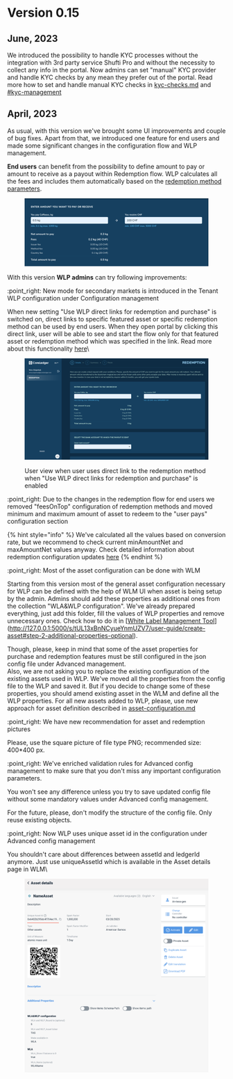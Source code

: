 # Version 0.15

## June, 2023

We introduced the possibility to handle KYC processes without the integration with 3rd party service Shufti Pro and without the necessity to collect any info in the portal. Now admins can set "manual" KYC provider and handle KYC checks by any mean they prefer out of the portal. Read more how to set and handle manual KYC checks in [kyc-checks.md](../admin-user-guide/portal-configuration/features-configuration/kyc-checks.md "mention") and [#kyc-management](../admin-user-guide/admin-functionality.md#kyc-management "mention")

## April, 2023

As usual, with this version we've brought some UI improvements and couple of bug fixes. Apart from that, we introduced one feature for end users and made some significant changes in the configuration flow and WLP management.

**End users** can benefit from the possibility to define amount to pay or amount to receive as a payout within Redemption flow. WLP calculates all the fees and includes them automatically based on the [redemption method parameters](../admin-user-guide/portal-configuration/features-configuration/redemption-functionality/).

<figure><img src="../.gitbook/assets/Screenshot 2023-04-21 at 18.35.39.png" alt=""><figcaption></figcaption></figure>

With this version **WLP admins** can try following improvements:

:point\_right: New mode for secondary markets is introduced in the Tenant WLP configuration under Configuration management

When new setting "Use WLP direct links for redemption and purchase" is switched on, direct links to specific featured asset or specific redemption method can be used by end users. When they open portal by clicking this direct link, user will be able to see and start the flow only for that featured asset or redemption method which was specified in the link. Read more about this functionality [here](../admin-user-guide/portal-configuration/features-configuration/#use-wlp-direct-links-for-redemption-and-purchase)\


<figure><img src="../.gitbook/assets/Screenshot 2023-04-24 at 17.05.53.png" alt=""><figcaption><p>User view when user uses direct link to the redemption method when "Use WLP direct links for redemption and purchase" is enabled </p></figcaption></figure>

:point\_right: Due to the changes in the redemption flow for end users we removed "feesOnTop" configuration of redemption methods and moved minimum and maximum amount of asset to redeem to the "user pays" configuration section

{% hint style="info" %}
We've calculated all the values based on conversion rate, but we recommend to check current minAmountNet and maxAmountNet values anyway. Check detailed information about redemption configuration updates [here](../admin-user-guide/portal-configuration/features-configuration/redemption-functionality/)
{% endhint %}

:point\_right: Most of the asset configuration can be done with WLM&#x20;

Starting from this version most of the general asset configuration necessary for WLP can be defined with the help of WLM UI when asset is being setup by the admin. Admins should add these properties as additional ones from the collection "WLA\&WLP configuration". We've already prepared everything, just add this folder, fill the values of WLP properties and remove unnecessary ones. Check how to do it in [[White Label Management Tool](http://127.0.0.1:5000/o/ZaeNizhnU47lCcTSk7wB/s/tUL13xBnNCyueYnmUZV7/ "mention")](http://127.0.0.1:5000/s/tUL13xBnNCyueYnmUZV7/user-guide/create-asset#step-2-additional-properties-optional).&#x20;

Though, please, keep in mind that some of the asset properties for purchase and redemption features must be still configured in the json config file under Advanced management.\
Also, we are not asking you to replace the existing configuration of the existing assets used in WLP. We've moved all the properties from the config file to the WLP and saved it. But if you decide to change some of these properties, you should amend existing asset in the WLM and define all the WLP properties. For all new assets added to WLP, please, use new approach for asset definition described in [asset-configuration.md](../admin-user-guide/portal-configuration/asset-configuration.md "mention")

:point\_right: We have new recommendation for asset and redemption pictures

Please, use the square picture of file type PNG; recommended size: 400\*400 px.&#x20;

:point\_right: We've enriched validation rules for Advanced config management to make sure that you don't miss any important configuration parameters.

You won't see any difference unless you try to save updated config file without some mandatory values under Advanced config management.

For the future, please, don't modify the structure of the config file. Only reuse existing objects.

:point\_right: Now WLP uses unique asset id in the configuration under Advanced config management

You shouldn't care about differences between assetId and ledgerId anymore. Just use uniqueAssetId which is available in the Asset details page in WLM\


<figure><img src="../.gitbook/assets/image (10).png" alt=""><figcaption></figcaption></figure>
